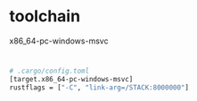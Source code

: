 # toolchain
x86_64-pc-windows-msvc
# 
```bash
# .cargo/config.toml
[target.x86_64-pc-windows-msvc]
rustflags = ["-C", "link-arg=/STACK:8000000"]
```